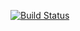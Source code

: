 [![Build Status](https://travis-ci.com/goddelsh/job4j_url_shortcut.svg?branch=main)](https://travis-ci.com/goddelsh/job4j_url_shortcut)
